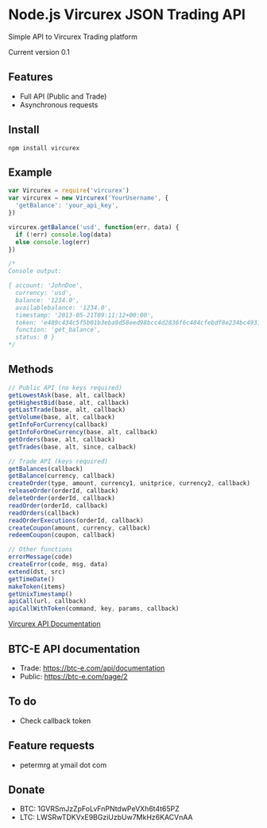 # Node.js Vircurex JSON Trading API

Simple API to Vircurex Trading platform

Current version 0.1

## Features

  * Full API (Public and Trade)
  * Asynchronous requests

## Install

```
npm install vircurex
```

## Example

```javascript
var Vircurex = require('vircurex')
var vircurex = new Vircurex('YourUsername', {
  'getBalance': 'your_api_key',
})

vircurex.getBalance('usd', function(err, data) {
  if (!err) console.log(data)
  else console.log(err)
})

/*
Console output:

{ account: 'JohnDoe',
  currency: 'usd',
  balance: '1234.0',
  availablebalance: '1234.0',
  timestamp: '2013-05-21T09:11:12+00:00',
  token: 'e489c434c5f5b01b3eba9d58eed98bcc4d2836f6c484cfebdf8e234bc4931c2a',
  function: 'get_balance',
  status: 0 }
*/
```

## Methods

```javascript
// Public API (no keys required)
getLowestAsk(base, alt, callback)
getHighestBid(base, alt, callback)
getLastTrade(base, alt, callback)
getVolume(base, alt, callback)
getInfoForCurrency(callback)
getInfoForOneCurrency(base, alt, callback)
getOrders(base, alt, callback)
getTrades(base, alt, since, calback)

// Trade API (keys required)
getBalances(callback)
getBalance(currency, callback)
createOrder(type, amount, currency1, unitprice, currency2, callback)
releaseOrder(orderId, callback)
deleteOrder(orderId, callback)
readOrder(orderId, callback)
readOrders(callback)
readOrderExecutions(orderId, callback)
createCoupon(amount, currency, callback)
redeemCoupon(coupon, callback)

// Other functions
errorMessage(code)
createError(code, msg, data)
extend(dst, src)
getTimeDate()
makeToken(items)
getUnixTimestamp()
apiCall(url, callback)
apiCallWithToken(command, key, params, callback)
```

[Vircurex API Documentation](https://vircurex.com/welcome/api)

## BTC-E API documentation

  * Trade: https://btc-e.com/api/documentation
  * Public: https://btc-e.com/page/2

## To do

  * Check callback token

## Feature requests

  * petermrg at ymail dot com

## Donate

  * BTC: 1GVRSmJzZpFoLvFnPNtdwPeVXh6t4t65PZ
  * LTC: LWSRwTDKVxE9BGziUzbUw7MkHz6KACVnAA

